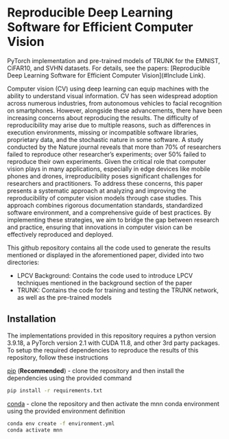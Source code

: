 # Reproducible Deep Learning Software for Efficient Computer Vision 
PyTorch implementation and pre-trained models of TRUNK for the EMNIST, CiFAR10, and SVHN datasets. For details, see the papers: [Reproducible Deep Learning Software for Efficient Computer Vision](#Include Link).

Computer vision (CV) using deep learning can equip machines with the ability to understand visual information. CV has
seen widespread adoption across numerous industries, from autonomous vehicles to facial recognition on smartphones.
However, alongside these advancements, there have been increasing concerns about reproducing the results. The difficulty of
reproducibility may arise due to multiple reasons, such as differences in execution environments, missing or incompatible
software libraries, proprietary data, and the stochastic nature in some software. A study conducted by the Nature journal
reveals that more than 70% of researchers failed to reproduce other researcher’s experiments; over 50% failed to reproduce
their own experiments. Given the critical role that computer vision plays in many applications, especially in edge devices
like mobile phones and drones, irreproducibility poses significant challenges for researchers and practitioners. To address
these concerns, this paper presents a systematic approach at analyzing and improving the reproducibility of computer vision
models through case studies. This approach combines rigorous documentation standards, standardized software environment,
and a comprehensive guide of best practices. By implementing these strategies, we aim to bridge the gap between research
and practice, ensuring that innovations in computer vision can be effectively reproduced and deployed.

This github repository contains all the code used to generate the results mentioned or displayed in the aforementioned paper, divided into two directories:
- LPCV Background: Contains the code used to introduce LPCV techniques mentioned in the background section of the paper
- TRUNK: Contains the code for training and testing the TRUNK network, as well as the pre-trained models

## Installation
The implementations provided in this repository requires a python version 3.9.18, a PyTorch version 2.1 with CUDA 11.8, and other 3rd party packages. To setup the required dependencies to reproduce the results of this repository, follow these instructions

[pip][2] (**Recommended**) - clone the repository and then install the dependencies using the provided command
```bash
pip install -r requirements.txt
```

[conda][1] - clone the repository and then activate the mnn conda environment using the provided environment definition
```bash
conda env create -f environment.yml
conda activate mnn
```

[1]: https://docs.conda.io/projects/conda/en/latest/user-guide/getting-started.html
[2]: https://pip.pypa.io/en/stable/getting-started/